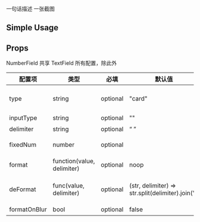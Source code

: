 
一句话描述
一张截图

## Simple Usage

## Props

NumberField 共享 TextField 所有配置，除此外

| 配置项 | 类型 | 必填 | 默认值 | 功能/备注 |
|---|---|---|---|---|
| type | string | optional | "card" | 金额格式化的类型，枚举值 card/cnmobile/money |
| inputType | string | optional | "" | input tag 上的 type |
| delimiter | string | optional | “ ” | 格式化时用到的分隔符 |
| fixedNum | number | optional |  | type 为 money 时有效，指定最多几位小数 |  
| format | function(value, delimiter) | optional | noop | 自定义格式化函数，优先级高于 type |
| deFormat | func(value, delimiter) | optional | (str, delimiter) => str.split(delimiter).join('') | 去格式化的函数，在自己指定 format 的时候会用到。|
| formatOnBlur | bool | optional | false | 失焦时格式化 |

